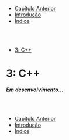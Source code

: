 - [Capítulo Anterior](./lógica%20de%20programação.md)
- [Introdução](../introdução.md)
- [Índice](../índice.md)

<br><br>





- [3: C++](#3-c)



# 3: C++

***Em desenvolvimento...***





<br><br>

- [Capítulo Anterior](./lógica%20de%20programação.md)
- [Introdução](../introdução.md)
- [Índice](../índice.md)